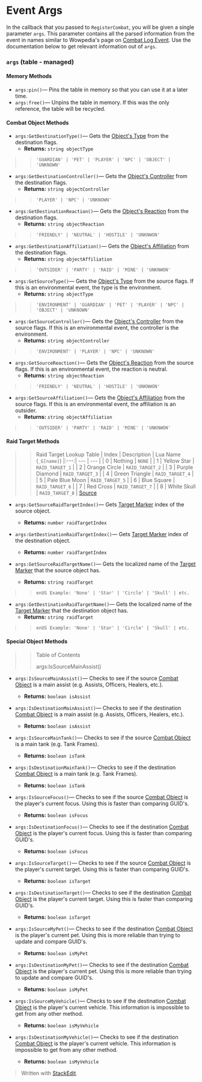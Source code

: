 # Event Args
In the callback that you passed to `RegisterCombat`,  you will be given a single parameter `args`. This parameter contains all the parsed information from the event in names similar to Wowpedia's page on [Combat Log Event](http://wow.gamepedia.com/COMBAT_LOG_EVENT). Use the documentation below to get relevant information out of `args`.

### `args` (table - managed)

#### Memory Methods
 * `args:pin()`— Pins the table in memory so that you can use it at a later time.
 * `args:free()`— Unpins the table in memory. If this was the only reference, the table will be recycled.

#### Combat Object Methods

* `args:GetDestinationType()`— Gets the [Object's Type](http://wow.gamepedia.com/UnitFlag#Constants) from the destination flags.
	* __Returns:__ `string objectType`

>> `'GUARDIAN' | 'PET' | 'PLAYER' | 'NPC' | 'OBJECT' | 'UNKNOWN'`

* `args:GetDestinationController()`— Gets the [Object's Controller](http://wow.gamepedia.com/UnitFlag#Constants) from the destination flags.
	* __Returns:__ `string objectController`

>> `'PLAYER' | 'NPC' | 'UNKNOWN'`

* `args:GetDestinationReaction()`— Gets the [Object's Reaction](http://wow.gamepedia.com/UnitFlag#Constants) from the destination flags.
	* __Returns:__ `string objectReaction`

>> `'FRIENDLY' | 'NEUTRAL' | 'HOSTILE' | 'UNKNWON'`

* `args:GetDestinationAffiliation()`— Gets the [Object's Affiliation](http://wow.gamepedia.com/UnitFlag#Constants) from the destination flags.
	* __Returns:__ `string objectAffiliation`

>> `'OUTSIDER' | 'PARTY' | 'RAID' | 'MINE' | 'UNKNWON'`

* `args:GetSourceType()`— Gets the [Object's Type](http://wow.gamepedia.com/UnitFlag#Constants) from the source flags. If this is an environmental event,  the type is the environment.
	* __Returns:__ `string objectType`

>> `'ENVIRONMENT' | 'GUARDIAN' | 'PET' | 'PLAYER' | 'NPC' | 'OBJECT' | 'UNKNOWN'`

* `args:GetSourceController()`— Gets the [Object's Controller](http://wow.gamepedia.com/UnitFlag#Constants) from the source flags. If this is an environmental event,  the controller is the environment.
	* __Returns:__ `string objectController`

>> `'ENVIRONMENT' | 'PLAYER' | 'NPC' | 'UNKNOWN'`

* `args:GetSourceReaction()`— Gets the [Object's Reaction](http://wow.gamepedia.com/UnitFlag#Constants) from the source flags. If this is an environmental event,  the reaction is neutral.
	* __Returns:__ `string objectReaction`

>> `'FRIENDLY' | 'NEUTRAL' | 'HOSTILE' | 'UNKNWON'`

* `args:GetSourceAffiliation()`— Gets the [Object's Affiliation](http://wow.gamepedia.com/UnitFlag#Constants) from the source flags. If this is an environmental event,  the affiliation is an outsider.
	* __Returns:__ `string objectAffiliation`

>> `'OUTSIDER' | 'PARTY' | 'RAID' | 'MINE' | 'UNKNWON'`

#### Raid Target Methods

>> Raid Target Lookup Table
>> | Index | Description | Lua Name (`_G[name]`)
>> |:---:| --- | --- |
>> | 0 | Nothing | `NONE` |
>> | 1 | Yellow Star | `RAID_TARGET_1` |
>> | 2 | Orange Circle | `RAID_TARGET_2` |
>> | 3 | Purple Diamond | `RAID_TARGET_3` |
>> | 4 | Green Triangle | `RAID_TARGET_4` |
>> | 5 | Pale Blue Moon | `RAID_TARGET_5` |
>> | 6 | Blue Square | `RAID_TARGET_6` |
>> | 7 | Red Cross | `RAID_TARGET_7` |
>> | 8 | White Skull | `RAID_TARGET_8` |
>> [Source](http://wow.gamepedia.com/Target_Marker#Arguments)

* `args:GetSourceRaidTargetIndex()`— Gets [Target Marker](http://wow.gamepedia.com/Target_Marker#Arguments) index of the source object.
	* __Returns:__ `number raidTargetIndex`

* `args:GetDestinationRaidTargetIndex()`— Gets [Target Marker](http://wow.gamepedia.com/Target_Marker#Arguments) index of the destination object.
	* __Returns:__ `number raidTargetIndex`

* `args:GetSourceRaidTargetName()`— Gets the localized name of the [Target Marker](http://wow.gamepedia.com/Target_Marker#Arguments) that the source object has.
	* __Returns:__ `string raidTarget`

>> `enUS Example: 'None' | 'Star' | 'Circle' | 'Skull' | etc.`

* `args:GetDestinationRaidTargetName()`— Gets the localized name of the [Target Marker](http://wow.gamepedia.com/Target_Marker#Arguments) that the destination object has.
	* __Returns:__ `string raidTarget`

>> `enUS Example: 'None' | 'Star' | 'Circle' | 'Skull' | etc.`

#### Special Object Methods

>> Table of Contents
>>
>> args:IsSourceMainAssist()

* `args:IsSourceMainAssist()`— Checks to see if the source [Combat Object](http://wow.gamepedia.com/UnitFlag#Constants) is a main assist (e.g. Assists, Officers, Healers, etc.).
	* __Returns:__ `boolean isAssist`

* `args:IsDestinationMainAssist()`— Checks to see if the destination [Combat Object](http://wow.gamepedia.com/UnitFlag#Constants) is a main assist (e.g. Assists, Officers, Healers, etc.).
	* __Returns:__ `boolean isAssist`

* `args:IsSourceMainTank()`— Checks to see if the source [Combat Object](http://wow.gamepedia.com/UnitFlag#Constants) is a main tank (e.g. Tank Frames).
	* __Returns:__ `boolean isTank`

* `args:IsDestinationMainTank()`— Checks to see if the destination [Combat Object](http://wow.gamepedia.com/UnitFlag#Constants) is a main tank (e.g. Tank Frames).
	* __Returns:__ `boolean isTank`

* `args:IsSourceFocus()`— Checks to see if the source [Combat Object](http://wow.gamepedia.com/UnitFlag#Constants) is the player's current focus. Using this is faster than comparing GUID's.
	* __Returns:__ `boolean isFocus`

* `args:IsDestinationFocus()`— Checks to see if the destination [Combat Object](http://wow.gamepedia.com/UnitFlag#Constants) is the player's current focus. Using this is faster than comparing GUID's.
	* __Returns:__ `boolean isFocus`

* `args:IsSourceTarget()`— Checks to see if the source [Combat Object](http://wow.gamepedia.com/UnitFlag#Constants) is the player's current target. Using this is faster than comparing GUID's.
	* __Returns:__ `boolean isTarget`

* `args:IsDestinationTarget()`— Checks to see if the destination [Combat Object](http://wow.gamepedia.com/UnitFlag#Constants) is the player's current target. Using this is faster than comparing GUID's.
	* __Returns:__ `boolean isTarget`

* `args:IsSourceMyPet()`— Checks to see if the destination [Combat Object](http://wow.gamepedia.com/UnitFlag#Constants) is the player's current pet. Using this is more reliable than trying to update and compare GUID's.
	* __Returns:__ `boolean isMyPet`

* `args:IsDestinationMyPet()`— Checks to see if the destination [Combat Object](http://wow.gamepedia.com/UnitFlag#Constants) is the player's current pet. Using this is more reliable than trying to update and compare GUID's.
	* __Returns:__ `boolean isMyPet`

* `args:IsSourceMyVehicle()`— Checks to see if the destination [Combat Object](http://wow.gamepedia.com/UnitFlag#Constants) is the player's current vehicle. This information is impossible to get from any other method.
	* __Returns:__ `boolean isMyVehicle`

* `args:IsDestinationMyVehicle()`— Checks to see if the destination [Combat Object](http://wow.gamepedia.com/UnitFlag#Constants) is the player's current vehicle. This information is impossible to get from any other method.
	* __Returns:__ `boolean isMyVehicle`

> Written with [StackEdit](https://stackedit.io/).
